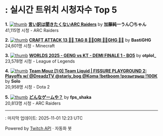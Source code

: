 # : 실시간 트위치 시청자수 Top 5

**1.** [![thumb](https://static-cdn.jtvnw.net/previews-ttv/live_user_kato_junichi0817-320x180.jpg)](https://twitch.tv/加藤純一うん〇ちゃん)
**[言い訳は聞きたくないARC Raiders](https://twitch.tv/加藤純一うん〇ちゃん)** by **加藤純一うん〇ちゃん**<br>41,115명 시청  - ARC Raiders

**2.** [![thumb](https://static-cdn.jtvnw.net/previews-ttv/live_user_bastighg-320x180.jpg)](https://twitch.tv/BastiGHG)
**[CRAFT ATTACK 13 💼🌹 TAG 8 💼🌹ORI 💼🌹GHG 💼🌹](https://twitch.tv/BastiGHG)** by **BastiGHG**<br>24,601명 시청  - Minecraft

**3.** [![thumb](https://static-cdn.jtvnw.net/previews-ttv/live_user_otplol_-320x180.jpg)](https://twitch.tv/otplol_)
**[WORLDS 2025 - GENG vs KT - DEMI FINALE 1 - BO5](https://twitch.tv/otplol_)** by **otplol_**<br>23,578명 시청  - League of Legends

**4.** [![thumb](https://static-cdn.jtvnw.net/previews-ttv/live_user_solo-320x180.jpg)](https://twitch.tv/Solo)
**[Team Mouz [1:0] Team Liquid | FISSURE PLAYGROUND 2: Playoffs w/ @DreadzTV @stariy_bog @Koma !betboom !розыгрыш !100К](https://twitch.tv/Solo)** by **Solo**<br>20,958명 시청  - Dota 2

**5.** [![thumb](https://static-cdn.jtvnw.net/previews-ttv/live_user_fps_shaka-320x180.jpg)](https://twitch.tv/fps_shaka)
**[どんなゲームや？](https://twitch.tv/fps_shaka)** by **fps_shaka**<br>20,813명 시청  - ARC Raiders


---
: 마지막 업데이트: 2025-11-01 12:23 UTC

Powered by [Twitch API](https://dev.twitch.tv/docs/api/reference) · 자동화 봇